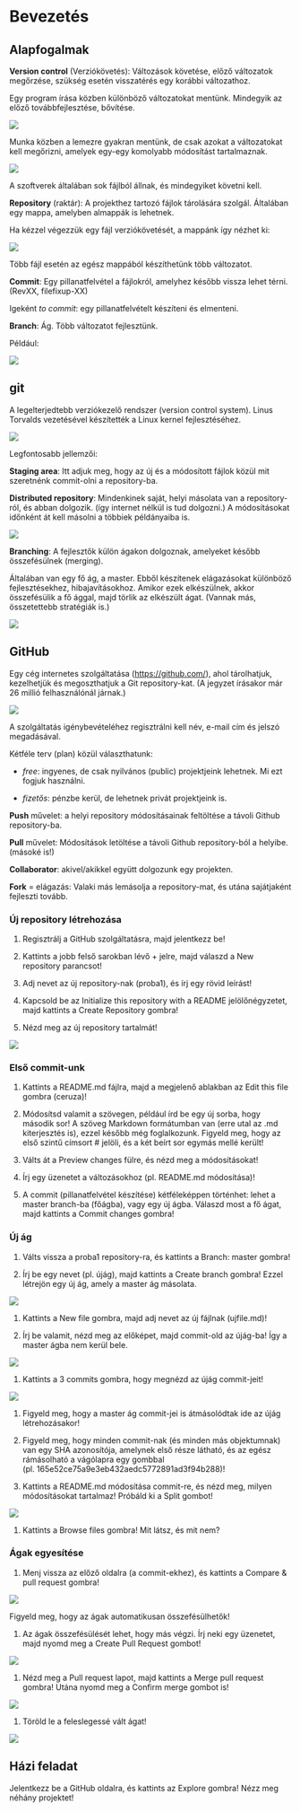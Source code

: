 Bevezetés
=========

Alapfogalmak
------------

**Version control** (Verziókövetés): Változások követése, előző változatok
megőrzése, szükség esetén visszatérés egy korábbi változathoz.

Egy program írása közben különböző változatokat mentünk. Mindegyik az előző
továbbfejlesztése, bővítése.

![](media/e84495ce9af5ef7d48bb24d602fde8d0.png)

Munka közben a lemezre gyakran mentünk, de csak azokat a változatokat kell
megőrizni, amelyek egy-egy komolyabb módosítást tartalmaznak.

![](media/2a99d5ba6344b7e4e81d7a3e8395745b.png)

A szoftverek általában sok fájlból állnak, és mindegyiket követni kell.

**Repository** (raktár): A projekthez tartozó fájlok tárolására szolgál.
Általában egy mappa, amelyben almappák is lehetnek.

Ha kézzel végezzük egy fájl verziókövetését, a mappánk így nézhet ki:

![](media/4cf658c1f087e46def1a62b663d1a4fd.png)

Több fájl esetén az egész mappából készíthetünk több változatot.

**Commit**: Egy pillanatfelvétel a fájlokról, amelyhez később vissza lehet
térni.  
(RevXX, filefixup-XX)

Igeként *to commit*: egy pillanatfelvételt készíteni és elmenteni.

**Branch**: Ág. Több változatot fejlesztünk.

Például:

![](media/95d356fac33156422cff6dbd6242e9ba.png)

git
---

A legelterjedtebb verziókezelő rendszer (version control system). Linus Torvalds
vezetésével készítették a Linux kernel fejlesztéséhez.

![](media/371f9621015a099bafdea5b7e4b7da78.png)

Legfontosabb jellemzői:

**Staging area**: Itt adjuk meg, hogy az új és a módosított fájlok közül mit
szeretnénk commit-olni a repository-ba.

**Distributed repository**: Mindenkinek saját, helyi másolata van a
repository-ról, és abban dolgozik. (így internet nélkül is tud dolgozni.) A
módosításokat időnként át kell másolni a többiek példányaiba is.

![](media/71c3b058736c744bec5438a024fe64b7.png)

**Branching**: A fejlesztők külön ágakon dolgoznak, amelyeket később
összefésülnek (merging).

Általában van egy fő ág, a master. Ebből készítenek elágazásokat különböző
fejlesztésekhez, hibajavításokhoz. Amikor ezek elkészülnek, akkor összefésülik a
fő ággal, majd törlik az elkészült ágat. (Vannak más, összetettebb stratégiák
is.)

![](media/d93d30541d37f86b7ad38b5a1d88af5a.png)

GitHub
------

Egy cég internetes szolgáltatása (<https://github.com/>), ahol tárolhatjuk,
kezelhetjük és megoszthatjuk a Git repository-kat. (A jegyzet írásakor már 26
millió felhasználónál járnak.)

![](media/78e54ebe2e28c5aed64c1941de96c0c2.png)

A szolgáltatás igénybevételéhez regisztrálni kell név, e-mail cím és jelszó
megadásával.

Kétféle terv (plan) közül választhatunk:

-   *free*: ingyenes, de csak nyilvános (public) projektjeink lehetnek. Mi ezt
    fogjuk használni.

-   *fizetős*: pénzbe kerül, de lehetnek privát projektjeink is.

**Push** művelet: a helyi repository módosításainak feltöltése a távoli Github
repository-ba.

**Pull** művelet: Módosítások letöltése a távoli Github repository-ból a
helyibe. (másoké is!)

**Collaborator**: akivel/akikkel együtt dolgozunk egy projekten.

**Fork** = elágazás: Valaki más lemásolja a repository-mat, és utána sajátjaként
fejleszti tovább.

### Új repository létrehozása

1.  Regisztrálj a GitHub szolgáltatásra, majd jelentkezz be!

2.  Kattints a jobb felső sarokban lévő + jelre, majd válaszd a New repository
    parancsot!

3.  Adj nevet az új repository-nak (proba1), és írj egy rövid leírást!

4.  Kapcsold be az Initialize this repository with a README jelölőnégyzetet,
    majd kattints a Create Repository gombra!

5.  Nézd meg az új repository tartalmát!

![](media/dba85f4dae0fe1cb8e47b74c8020ee2a.png)

### Első commit-unk

1.  Kattints a README.md fájlra, majd a megjelenő ablakban az Edit this file
    gombra (ceruza)!

2.  Módosítsd valamit a szövegen, például írd be egy új sorba, hogy második sor!
    A szöveg Markdown formátumban van (erre utal az .md kiterjesztés is), ezzel
    később még foglalkozunk. Figyeld meg, hogy az első szintű címsort \# jelöli,
    és a két beírt sor egymás mellé került!

3.  Válts át a Preview changes fülre, és nézd meg a módosításokat!

4.  Írj egy üzenetet a változásokhoz (pl. README.md módosítása)!

5.  A commit (pillanatfelvétel készítése) kétféleképpen történhet: lehet a
    master branch-ba (főágba), vagy egy új ágba. Válaszd most a fő ágat, majd
    kattints a Commit changes gombra!

### Új ág

1.  Válts vissza a proba1 repository-ra, és kattints a Branch: master gombra!

2.  Írj be egy nevet (pl. újág), majd kattints a Create branch gombra! Ezzel
    létrejön egy új ág, amely a master ág másolata.

![](media/107ae0ab4bdec2a0ce570216c4903e15.png)

1.  Kattints a New file gombra, majd adj nevet az új fájlnak (ujfile.md)!

2.  Írj be valamit, nézd meg az előképet, majd commit-old az újág-ba! Így a
    master ágba nem kerül bele.

![](media/7e2ac99510b31d472b7be0c15eaa531c.png)

1.  Kattints a 3 commits gombra, hogy megnézd az újág commit-jeit!

![](media/54ebe0cfa993cc69e9970d811cd8c487.png)

1.  Figyeld meg, hogy a master ág commit-jei is átmásolódtak ide az újág
    létrehozásakor!

2.  Figyeld meg, hogy minden commit-nak (és minden más objektumnak) van egy SHA
    azonosítója, amelynek első része látható, és az egész rámásolható a
    vágólapra egy gombbal  
    (pl. 165e52ce75a9e3eb432aedc5772891ad3f94b288)!

3.  Kattints a README.md módosítása commit-re, és nézd meg, milyen módosításokat
    tartalmaz! Próbáld ki a Split gombot!

![](media/853de9f0ba894ed88903863aba7a034d.png)

1.  Kattints a Browse files gombra! Mit látsz, és mit nem?

### Ágak egyesítése

1.  Menj vissza az előző oldalra (a commit-ekhez), és kattints a Compare & pull
    request gombra!

![](media/72d70996927a0cd149c3bad491922ae7.png)

Figyeld meg, hogy az ágak automatikusan összefésülhetők!

1.  Az ágak összefésülését lehet, hogy más végzi. Írj neki egy üzenetet, majd
    nyomd meg a Create Pull Request gombot!

![](media/03f20fcb215e134b8ee9c2c90a168f7a.png)

1.  Nézd meg a Pull request lapot, majd kattints a Merge pull request gombra!
    Utána nyomd meg a Confirm merge gombot is!

![](media/fda8f5f8eaf7092d821e407c41ab5034.png)

1.  Töröld le a feleslegessé vált ágat!

![](media/1d5a07369c4ec6f9c5909dc5b0598ed5.png)

Házi feladat
------------

Jelentkezz be a GitHub oldalra, és kattints az Explore gombra! Nézz meg néhány
projektet!

